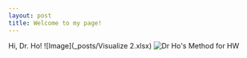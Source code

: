 ```yaml
---
layout: post
title: Welcome to my page!
---
```

Hi, Dr. Ho! ![Image](_posts/Visualize 2.xlsx) ![Dr  Ho's Method for HW](https://user-images.githubusercontent.com/66174554/84319071-0b55a500-ab35-11ea-876a-60d42d22c73d.png)
